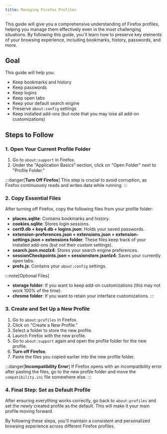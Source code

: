 ```yaml
---
title: Managing Firefox Profiles
---
```


This guide  will give you a comprehensive understanding of Firefox profiles, helping you manage them effectively even in the most challenging situations. By following this guide, you'll learn how to preserve key elements of your browsing experience, including bookmarks, history, passwords, and more.

## Goal

This guide will help you:

- Keep bookmarks and history
- Keep passwords
- Keep logins
- Keep open tabs
- Keep your default search engine
- Preserve `about:config` settings
- Keep installed add-ons (but note that you may lose all add-on customizations)

## Steps to Follow

### 1. Open Your Current Profile Folder


1. Go to `about:support` in Firefox.
2. Under the "Application Basics" section, click on "Open Folder" next to "Profile Folder."

:::danger[**Turn Off Firefox**]
This step is crucial to avoid corruption, as Firefox continuously reads and writes data while running.
:::

### 2. Copy Essential Files

After turning off Firefox, copy the following files from your profile folder:

- **places.sqlite**: Contains bookmarks and history.
- **cookies.sqlite**: Stores login sessions.
- **cert9.db + key4.db + logins.json**: Holds your saved passwords.
- **extension-preferences.json + extensions.json + extension-settings.json + extensions folder**: These files keep track of your installed add-ons (but not their custom settings).
- **search.json.mozlz4**: Stores your search engine preferences.
- **sessionCheckpoints.json + sessionstore.jsonlz4**: Saves your currently open tabs.
- **prefs.js**: Contains your `about:config` settings.

:::note[Optional Files]
- **storage folder**: If you want to keep add-on customizations (this may not work 100% of the time).
- **chrome folder**: If you want to retain your interface customizations.
:::

### 3. Create and Set Up a New Profile

1. Go to `about:profiles` in Firefox.
2. Click on "Create a New Profile."
3. Select a folder to store the new profile.
4. Launch Firefox with the new profile.
5. Go to `about:support` again and open the profile folder for the new profile.
6. **Turn off Firefox**.
7. Paste the files you copied earlier into the new profile folder.

:::danger[**Incompatibility Error**]
If Firefox opens with an incompatibility error after pasting the files, go to the new profile folder and move the `compatibility.ini` file somewhere else.
:::

### 4. Final Step: Set as Default Profile

 After ensuring everything works correctly, go back to `about:profiles` and set the newly created profile as the default. This will make it your main profile moving forward.

By following these steps, you'll maintain a consistent and personalized browsing experience across different Firefox profiles.